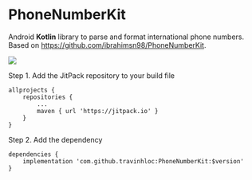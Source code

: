 # PhoneNumberKit
Android **Kotlin** library to parse and format international phone numbers. Based on https://github.com/ibrahimsn98/PhoneNumberKit.

[![](https://jitpack.io/v/travinhloc/PhoneNumberKit.svg)](https://jitpack.io/#travinhloc/PhoneNumberKit)

Step 1. Add the JitPack repository to your build file
```
allprojects {
	repositories {
		...
		maven { url 'https://jitpack.io' }
	}
}
```
Step 2. Add the dependency
```
dependencies {
    implementation 'com.github.travinhloc:PhoneNumberKit:$version'
}
```